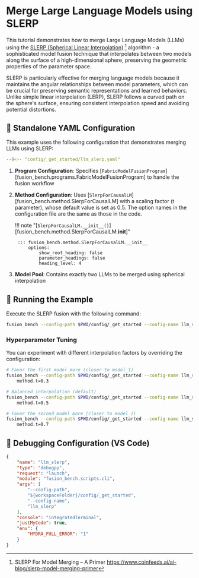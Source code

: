 # Merge Large Language Models using SLERP

This tutorial demonstrates how to merge Large Language Models (LLMs) using the [SLERP (Spherical Linear Interpolation)](../../algorithms/slerp.md) [^1] algorithm - a sophisticated model fusion technique that interpolates between two models along the surface of a high-dimensional sphere, preserving the geometric properties of the parameter space.

SLERP is particularly effective for merging language models because it maintains the angular relationships between model parameters, which can be crucial for preserving semantic representations and learned behaviors. Unlike simple linear interpolation (LERP), SLERP follows a curved path on the sphere's surface, ensuring consistent interpolation speed and avoiding potential distortions.

## 🔧 Standalone YAML Configuration

This example uses the following configuration that demonstrates merging LLMs using SLERP:

```yaml title="config/_get_started/llm_slerp.yaml" linenums="1" hl_lines="4-5"
--8<-- "config/_get_started/llm_slerp.yaml"
```

1. **Program Configuration**: Specifies [`FabricModelFusionProgram`][fusion_bench.programs.FabricModelFusionProgram] to handle the fusion workflow
2. **Method Configuration**: Uses [`SlerpForCausalLM`][fusion_bench.method.SlerpForCausalLM] with a scaling factor (t parameter), whose default value is set as 0.5. The option names in the configuration file are the same as those in the code.

    !!! note "[`SlerpForCausalLM.__init__()`][fusion_bench.method.SlerpForCausalLM.__init__]"

        ::: fusion_bench.method.SlerpForCausalLM.__init__
            options:
                show_root_heading: false
                parameter_headings: false
                heading_level: 4

3. **Model Pool**: Contains exactly two LLMs to be merged using spherical interpolation

## 🚀 Running the Example

Execute the SLERP fusion with the following command:

```bash
fusion_bench --config-path $PWD/config/_get_started --config-name llm_slerp
```

### Hyperparameter Tuning

You can experiment with different interpolation factors by overriding the configuration:

```bash
# Favor the first model more (closer to model_1)
fusion_bench --config-path $PWD/config/_get_started --config-name llm_slerp 
    method.t=0.3

# Balanced interpolation (default)
fusion_bench --config-path $PWD/config/_get_started --config-name llm_slerp 
    method.t=0.5

# Favor the second model more (closer to model_2)
fusion_bench --config-path $PWD/config/_get_started --config-name llm_slerp 
    method.t=0.7
```

## 🐛 Debugging Configuration (VS Code)

```json title=".vscode/launch.json"
{
    "name": "llm_slerp",
    "type": "debugpy",
    "request": "launch",
    "module": "fusion_bench.scripts.cli",
    "args": [
        "--config-path",
        "${workspaceFolder}/config/_get_started",
        "--config-name",
        "llm_slerp"
    ],
    "console": "integratedTerminal",
    "justMyCode": true,
    "env": {
        "HYDRA_FULL_ERROR": "1"
    }
}
```

[^1]: SLERP For Model Merging – A Primer https://www.coinfeeds.ai/ai-blog/slerp-model-merging-primer
